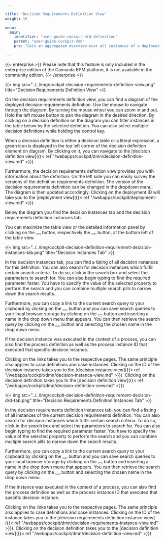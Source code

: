 ```yaml
---

title: 'Decision Requirements Definition View'
weight: 10

menu:
  main:
    identifier: "user-guide-cockpit-drd-definition"
    parent: "user-guide-cockpit-dmn"
    pre: "Gain an aggregated overview over all instances of a deployed decision requirement definition"

---
```


{{< enterprise >}}
Please note that this feature is only included in the enterprise edition of the Camunda BPM platform, it is not available in the community edition.
{{< /enterprise >}}

{{< img src="../../img/cockpit-decision-requirements-definition-view.png" title="Decision Requirements Definition View" >}}

On the decision requirements definition view, you can find a diagram of the deployed decision requirements definition.
Use the mouse to navigate through the diagram. By turning the mouse wheel you can zoom in and out.
Hold the left mouse button to pan the diagram in the desired direction.
By clicking on a decision definition on the diagram you can filter instances in the table below by the selected definition. 
You can also select multiple decision definitions while holding the control key.

When a decision definition is either a decision table or a literal expression, a
green icon is displayed in the top left corner of the decision definition element on diagram.
By clicking on it, you can navigate to the [decision definition view]({{< ref "/webapps/cockpit/dmn/decision-definition-view.md" >}}).

Furthermore, the decision requirements definition view provides you with information about
the definition. On the left side you can easily survey the versions of the definition requirements definition.
The version of the decision requirements definition can be changed in the dropdown menu. The diagram is then updated accordingly.
Clicking on the deployment ID will take you to the [deployment view]({{< ref "/webapps/cockpit/deployment-view.md" >}}).

Below the diagram you find the decision instances tab and the decision requirements definition instances tab.

You can maximize the table view or the detailed information panel by clicking on the <button class="btn btn-xs"><i class="glyphicon glyphicon-resize-full"></i></button> button, respectively the <button class="btn btn-xs"><i class="glyphicon glyphicon-menu-up"></i></button> button, at the bottom left of the table view.

{{< img src="../../img/cockpit-decision-definition-requirement-decision-instances-tab.png" title="Decision Instances Tab" >}}

In the decision instances tab, you can find a listing of all decision instances for this definition. You can also search for decision instances which fulfill certain search criteria. To do so, click in the search box and select the parameters to search for. You can also begin typing to find the required parameter faster. You have to specify the value of the selected property to perform the search and you can combine multiple search pills to narrow down the search results.

Furthermore, you can copy a link to the current search query to your clipboard by clicking on the <button class="btn btn-xs"><i class="glyphicon glyphicon-link"></i></button> button and you can save search queries to your local browser storage by clicking on the <button class="btn btn-xs"><i class="glyphicon glyphicon-floppy-disk"></i></button> button and inserting a name in the drop down menu that appears. You can then retrieve the search query by clicking on the <button class="btn btn-xs"><i class="glyphicon glyphicon-floppy-disk"></i></button> button and selecting the chosen name in the drop down menu.

If the decision instance was executed in the context of a process, you can also find 
the process definition as well as the process instance ID that executed that specific 
decision instance. 

Clicking on the links takes you to the respective pages.
The same principle also applies to case definitions and case instances.
Clicking on the ID of the decision instance takes you to the [decision instance view]({{< ref "/webapps/cockpit/dmn/decision-instance-view.md" >}}).
Clicking on the decision definition takes you to the [decision definition view]({{< ref "/webapps/cockpit/dmn/decision-definition-view.md" >}})

{{< img src="../../img/cockpit-decision-definition-requirement-decision-drd-tab.png" title="Decision Requirements Definition Instances Tab" >}}

In the decision requirements definition instances tab, you can find a listing of all instances of the current decision requirements definition. You can also search for decision instances which fulfill certain search criteria. To do so, click in the search box and select the parameters to search for. You can also begin typing to find the required parameter faster. You have to specify the value of the selected property to perform the search and you can combine multiple search pills to narrow down the search results.

Furthermore, you can copy a link to the current search query to your clipboard by clicking on the <button class="btn btn-xs"><i class="glyphicon glyphicon-link"></i></button> button and you can save search queries to your local browser storage by clicking on the <button class="btn btn-xs"><i class="glyphicon glyphicon-floppy-disk"></i></button> button and inserting a name in the drop down menu that appears. You can then retrieve the search query by clicking on the <button class="btn btn-xs"><i class="glyphicon glyphicon-floppy-disk"></i></button> button and selecting the chosen name in the drop down menu.

If the instance was executed in the context of a process, you can also find 
the process definition as well as the process instance ID that executed that specific 
decision instance.

Clicking on the links takes you to the respective pages.
The same principle also applies to case definitions and case instances.
Clicking on the ID of the instance takes you to the [decision requirements definition instance view]({{< ref "/webapps/cockpit/dmn/decision-requirements-instance-view.md" >}}).
Clicking on the decision definition takes you to the [decision definition view]({{< ref "/webapps/cockpit/dmn/decision-definition-view.md" >}})